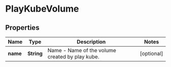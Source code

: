 

# PlayKubeVolume


## Properties

| Name | Type | Description | Notes |
|------------ | ------------- | ------------- | -------------|
|**name** | **String** | Name - Name of the volume created by play kube. |  [optional] |



